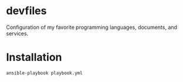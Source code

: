 # devfiles

Configuration of my favorite programming languages, documents, and services.

# Installation

```bash
ansible-playbook playbook.yml
```
